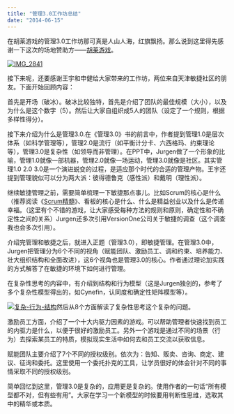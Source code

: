 ```yaml
---
title: "管理3.0工作坊总结"
date: "2014-06-15"
---
```


在胡莱游戏的管理3.0工作坊那可真是人山人海，红旗飘扬。那么说到这里得先感谢一下这次的场地赞助方——[胡莱游戏](http://www.hoolai.com)。

[![IMG_2841](http://bobjiang.com/wp-content/uploads/2014/06/1.jpg)](http://bobjiang.com/wp-content/uploads/2014/06/1.jpg)

接下来呢，还要感谢王宇和申健给大家带来的工作坊，两位来自天津敏捷社区的朋友。下面开始回顾内容：

首先是开场（破冰）。破冰比较独特，首先是介绍了团队的最佳规模（大小），以及为什么是这个数字（5）。然后让大家自组织成5人的团队（设定了一个规则，根据多样性得分）。

接下来介绍为什么是管理3.0.在《管理3.0》书的前言中，作者提到管理1.0是层次体系（如科学管理等），管理2.0是流行（如平衡计分卡、六西格玛、约束理论等），管理3.0是复杂性（如领导而非管理）。在PPT中，Jurgen做了一个形象的比喻，管理1.0就像一部机器，管理2.0就像一场运动，管理3.0就像是社区。其实管理1.0 2.0 3.0是一个演进蜕变的过程，是适应那个时代的合适的管理产物。王宇还提到管理貌似可以分为两大派：彼得德鲁克（感性派）和戴明（理性派）。

继续敏捷管理之前，需要简单梳理一下敏捷那点事儿。比如Scrum的核心是什么（推荐阅读《[Scrum精髓](http://www.essentialscrum.cn)》、看板的核心是什么、什么是精益创业以及什么是传递幸福。（这里有个不错的游戏，让大家感受每种方法的规则和原则，确定性和不确定性之间的关系）Jurgen还多次引用VersionOne公司关于敏捷的调查（这个调查我也会多次引用）。

介绍完管理和敏捷之后，就进入正题（管理3.0），即敏捷管理。在管理3.0中，Jurgen把管理分为6个不同的视角（赋能团队、激励员工、调和约束、培养能力、壮大组织结构和全面改进），这6个视角也是管理3.0的核心。作者通过理论加实践的方式解答了在敏捷的环境下如何进行管理。

在复杂性思考的内容中，有介绍到结构和行为模型（这是Jurgen独创的，参考了多个复杂性模型得出的，如Cynefin，认同度和确定性矩阵模型等）。

[![复杂-行为-结构](http://bobjiang.com/wp-content/uploads/2014/06/复杂-行为-结构-1024x503.jpg)](http://bobjiang.com/wp-content/uploads/2014/06/复杂-行为-结构.jpg)然后从8个方面解读了复杂性思考这个复杂的问题。

激励员工方面，介绍了一个十大内驱力因素的游戏。可以帮助管理者快速找到员工的内驱力是什么，以便于很好的激励员工。另外一个游戏是通过不同的场景（行为）去探索某员工的特质，模拟现实生活中如何去和员工交流以获取信息。

赋能团队主要介绍了7个不同的授权级别。依次为：告知、贩卖、咨询、商定、建议、征询和委托。这里使用一个委托扑克的工具，让学员很好的体会针对不同的事情采取不同的授权级别。

简单回忆到这里，管理3.0是复杂的，应用更是复杂的。使用作者的一句话“所有模型都不对，但有些有用”。大家在学习一个新模型的时候要用判断性思维，选取其中的精华或本质。
